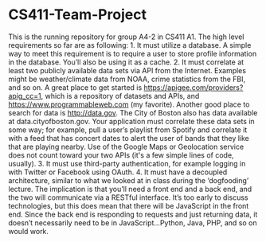 # CS411-Team-Project
This is the running repository for group A4-2 in CS411 A1. The high level requirements so far are as following: 1. It must utilize a database. A simple way to meet this requirement is to require a user to store profile information in the database. You’ll also be using it as a cache. 2. It must correlate at least two publicly available data sets via API from the Internet. Examples might be weather/climate data from NOAA, crime statistics from the FBI, and so on. A great place to get started is https://apigee.com/providers?apig_cc=1, which is a repository of datasets and APIs, and https://www.programmableweb.com (my favorite). Another good place to search for data is http://data.gov. The City of Boston also has data available at data.cityofboston.gov. Your application must correlate these data sets in some way; for example, pull a user’s playlist from Spotify and correlate it with a feed that has concert dates to alert the user of bands that they like that are playing nearby. Use of the Google Maps or Geolocation service does not count toward your two APIs (it's a few simple lines of code, usually). 3. It must use third-party authentication, for example logging in with Twitter or Facebook using OAuth. 4. It must have a decoupled architecture, similar to what we looked at in class during the ‘dogfooding’ lecture. The implication is that you’ll need a front end and a back end, and the two will communicate via a RESTful interface. It’s too early to discuss technologies, but this does mean that there will be JavaScript in the front end. Since the back end is responding to requests and just returning data, it doesn’t necessarily need to be in JavaScript…Python, Java, PHP, and so on would work.
